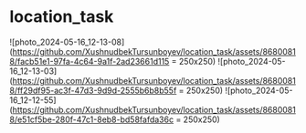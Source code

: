 # location_task

![photo_2024-05-16_12-13-08](https://github.com/XushnudbekTursunboyev/location_task/assets/86800818/facb51e1-97fa-4c64-9a1f-2ad23661d115 = 250x250)
![photo_2024-05-16_12-13-03](https://github.com/XushnudbekTursunboyev/location_task/assets/86800818/ff29df95-ac3f-47d3-9d9d-2555b6b8b55f = 250x250)
![photo_2024-05-16_12-12-55](https://github.com/XushnudbekTursunboyev/location_task/assets/86800818/e51cf5be-280f-47c1-8eb8-bd58fafda36c = 250x250)

